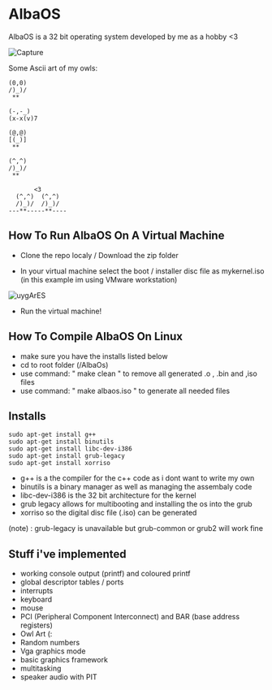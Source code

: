 # AlbaOS #
AlbaOS is a 32 bit operating system developed by me as a hobby <3


![Capture](https://github.com/CamH04/AlbaOS/assets/104907445/1fe59130-dfef-43ba-aa56-82f03429d57f)



Some Ascii art of my owls: 
```                
(0,0)
/)_)/
 **

(-,-_)
(x-x(v)7

(@,@)
[(_)]
 **

(^,^)
/)_)/
 **

       <3
  (^,^)  (^,^)
  /)_)/  /)_)/
---**-----**----
```

## How To Run AlbaOS On A Virtual Machine

+ Clone the repo localy / Download the zip folder

+ In your virtual machine select the boot / installer disc file as mykernel.iso (in this example im using VMware workstation)

![uygArES](https://github.com/CamH04/AlbaOS/assets/104907445/1d880cb5-9830-4ff1-b29e-3e346baa0a31)


+ Run the virtual machine!

## How To Compile AlbaOS On Linux
+ make sure you have the installs listed below
+ cd to root folder (/AlbaOs)
+ use command: " make clean " to remove all generated .o , .bin and ,iso files
+ use command: " make albaos.iso " to generate all needed files



## Installs

```
sudo apt-get install g++
sudo apt-get install binutils
sudo apt-get install libc-dev-i386
sudo apt-get install grub-legacy
sudo apt-get install xorriso

```

+ g++ is a the compiler for the c++ code as i dont want to write my own
+ binutils is a binary manager as well as managing the assembaly code
+ libc-dev-i386 is the 32 bit architecture for the kernel
+ grub legacy allows for multibooting and installing the os into the grub
+ xorriso so the digital disc file (.iso) can be generated

(note) : grub-legacy is unavailable but grub-common or grub2 will work fine


## Stuff i've implemented 
+ working console output (printf) and coloured printf
+ global descriptor tables / ports
+ interrupts
+ keyboard
+ mouse
+ PCI (Peripheral Component Interconnect) and BAR (base address registers) 
+ Owl Art (:
+ Random numbers
+ Vga graphics mode
+ basic graphics framework
+ multitasking
+ speaker audio with PIT
